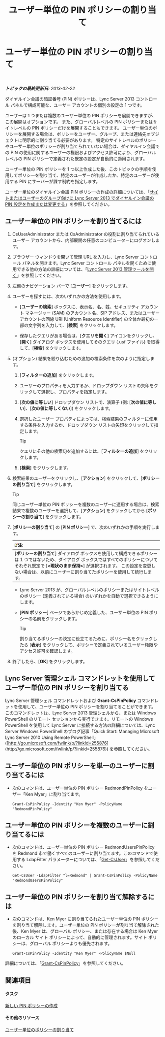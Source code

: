 ﻿---
title: ユーザー単位の PIN ポリシーの割り当て
TOCTitle: ユーザー単位の PIN ポリシーの割り当て
ms:assetid: d8211c64-0b63-4193-a074-673da7d14287
ms:mtpsurl: https://technet.microsoft.com/ja-jp/library/Gg182594(v=OCS.15)
ms:contentKeyID: 48273799
ms.date: 05/19/2016
mtps_version: v=OCS.15
ms.translationtype: HT
---

# ユーザー単位の PIN ポリシーの割り当て

 

_**トピックの最終更新日:** 2013-02-22_

ダイヤルイン会議の暗証番号 (PIN) ポリシーは、Lync Server 2013 コントロール パネルで構成可能な、ユーザー アカウントの個別の設定の 1 つです。

ユーザーは 1 つまたは複数のユーザー単位の PIN ポリシーを展開できますが、この展開はオプションです。 また、グローバルレベルの PIN ポリシーまたはサイトレベルの PIN ポリシーだけを展開することもできます。 ユーザー単位のポリシーを展開する場合は、ポリシーをユーザー、グループ、または連絡先オブジェクトに明示的に割り当てる必要があります。 特定のサイトレベルのポリシーやユーザー単位のポリシーが割り当てられていない場合は、ダイヤルイン会議での PIN の使用に関するユーザーの権限およびアクセス許可により、グローバルレベルの PIN ポリシーで定義された既定の設定が自動的に適用されます。

ユーザー単位の PIN ポリシーを 1 つ以上作成した後、このトピックの手順を使用してポリシーを割り当て、特定のユーザーが作成したか、特定のユーザーが使用する PIN にサーバーが課す制約を指定します。

ユーザー単位のダイヤルイン会議 PIN ポリシーの作成の詳細については、「[サイトまたはユーザーのグループ向けに Lync Server 2013 でダイヤルイン会議の PIN 設定を作成または変更する](lync-server-2013-create-or-modify-dial-in-conferencing-pin-settings-for-a-site-or-group-of-users.md)」を参照してください。

## ユーザー単位の PIN ポリシーを割り当てるには

1.  CsUserAdministrator または CsAdministrator の役割に割り当てられているユーザー アカウントから、内部展開の任意のコンピューターにログオンします。

2.  ブラウザー ウィンドウを開いて管理 URL を入力し、Lync Server コントロール パネルを開きます。Lync Server コントロール パネルを開くために使用できる他の方法の詳細については、「[Lync Server 2013 管理ツールを開く](lync-server-2013-open-lync-server-administrative-tools.md)」を参照してください。

3.  左側のナビゲーション バーで \[**ユーザー**\] をクリックします。

4.  ユーザーを探すには、次のいずれかの方法を使用します。
    
      - \[**ユーザーの検索**\] ボックスに、表示名、名、姓、セキュリティ アカウント マネージャー (SAM) のアカウント名、SIP アドレス、またはユーザー アカウントの回線 URI (Uniform Resource Identifier) の全体か最初の一部の文字列を入力して、\[**検索**\] をクリックします。
    
      - 保存したクエリがある場合は、\[**クエリを開く**\] アイコンをクリックし、\[**開く**\] ダイアログ ボックスを使用してそのクエリ (.usf ファイル) を取得して、\[**検索**\] をクリックします。

5.  (オプション) 結果を絞り込むための追加の検索条件を次のように指定します。
    
    1.  \[**フィルターの追加**\] をクリックします。
    
    2.  ユーザーのプロパティを入力するか、ドロップダウン リストの矢印をクリックして選択し、プロパティを指定します。
    
    3.  \[**次の値に等しい**\] ドロップダウン リストで、演算子 (例: \[**次の値に等しい**\]、\[**次の値に等しくない**\]) をクリックします。
    
    4.  選択したユーザー プロパティによっては、検索結果のフィルターに使用する条件を入力するか、ドロップダウン リストの矢印をクリックして指定します。
        

        > [!TIP]
        > クエリにその他の検索句を追加するには、[<STRONG>フィルターの追加</STRONG>] をクリックします。

    
    5.  \[**検索**\] をクリックします。

6.  検索結果のユーザーをクリックし、\[**アクション**\] をクリックして、\[**ポリシーの割り当て**\] をクリックします。
    

    > [!TIP]
    > 同じユーザー単位の PIN ポリシーを複数のユーザーに適用する場合は、検索結果で複数のユーザーを選択して、[<STRONG>アクション</STRONG>] をクリックしてから [<STRONG>ポリシーの割り当て</STRONG>] をクリックします。



7.  \[**ポリシーの割り当て**\] の \[**PIN ポリシー**\] で、次のいずれかの手順を実行します。
    
    <table>
    <thead>
    <tr class="header">
    <th><img src="images/Gg412781.note(OCS.15).gif" title="note" alt="note" />注:</th>
    </tr>
    </thead>
    <tbody>
    <tr class="odd">
    <td>[<strong>ポリシーの割り当て</strong>] ダイアログ ボックスを使用して構成できるポリシーは 1 つではないため、ダイアログ ボックスではすべてのポリシーについてそれぞれ既定で [<strong>&lt;現状のまま保持&gt;</strong>] が選択されます。 この設定を変更しない場合は、以前にユーザーに割り当てたポリシーを使用して続行します。</td>
    </tr>
    </tbody>
    </table>
    
      - Lync Server 2013 が、グローバルレベルのポリシーまたはサイトレベルのポリシー (定義されている場合) のいずれかを自動で選択できるようにします。
    
      - \[**PIN ポリシー**\] ページであらかじめ定義した、ユーザー単位の PIN ポリシーの名前をクリックします。
        

        > [!TIP]
        > 割り当てるポリシーの決定に役立てるために、ポリシー名をクリックしたら [<STRONG>表示</STRONG>] をクリックして、ポリシーで定義されているユーザー権限やアクセス許可を確認します。



8.  終了したら、\[**OK**\] をクリックします。

## Lync Server 管理シェル コマンドレットを使用してユーザー単位の PIN ポリシーを割り当てる

Lync Server 管理シェル コマンドレットおよび **Grant-CsPinPolicy** コマンドレットを使用して、ユーザー単位の PIN ポリシーを割り当てることができます。このコマンドレットは、Lync Server 2013 管理シェルから、または Windows PowerShell のリモート セッションから実行できます。リモートの Windows PowerShell を使用して Lync Server に接続する方法の詳細については、Lync Server Windows PowerShell のブログ記事「Quick Start: Managing Microsoft Lync Server 2010 Using Remote PowerShell」 ([http://go.microsoft.com/fwlink/p/?linkId=255876](http://go.microsoft.com/fwlink/p/?linkid=255876)) を参照してください。

## ユーザー単位の PIN ポリシーを単一のユーザーに割り当てるには

  - 次のコマンドは、ユーザー単位の PIN ポリシー RedmondPinPolicy をユーザー「Ken Myer」に割り当てます。
    
        Grant-CsPinPolicy -Identity "Ken Myer" -PolicyName "RedmondPinPolicy"

## ユーザー単位の PIN ポリシーを複数のユーザーに割り当てるには

  - 次のコマンドは、ユーザー単位の PIN ポリシー RedmondUsersPinPolicy を Redmond 市で働くすべてのユーザーに割り当てます。このコマンドで使用する LdapFilter パラメーターについては、「[Get-CsUser](get-csuser.md)」を参照してください。
    
        Get-CsUser -LdapFilter "l=Redmond" | Grant-CsPinPolicy -PolicyName "RedmondUsersPinPolicy"

## ユーザー単位の PIN ポリシーを割り当て解除するには

  - 次のコマンドは、Ken Myer に割り当てられたユーザー単位の PIN ポリシーを割り当て解除します。ユーザー単位の PIN ポリシーが割り当て解除された後、Ken Myer は、グローバル ポリシー、または存在する場合は Ken Myer のローカル サイト ポリシーによって、自動的に管理されます。サイト ポリシーは、グローバル ポリシーよりも優先されます。
    
        Grant-CsPinPolicy -Identity "Ken Myer" -PolicyName $Null

詳細については、「[Grant-CsPinPolicy](grant-cspinpolicy.md)」を参照してください。

## 関連項目

#### タスク

[新しい PIN ポリシーの作成](lync-server-2013-create-a-new-pin-policy.md)  

#### その他のリソース

[ユーザー単位のポリシーの割り当て](lync-server-2013-assigning-per-user-policies.md)

